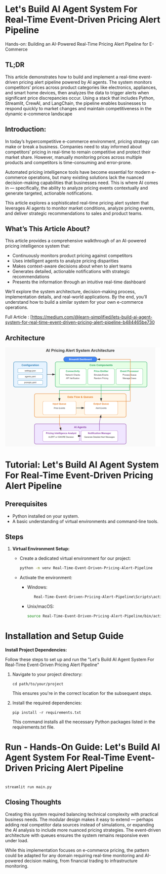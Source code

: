 # **Let's Build AI Agent System For Real-Time Event-Driven Pricing Alert Pipeline**

Hands-on: Building an AI-Powered Real-Time Pricing Alert Pipeline for E-Commerce

## TL;DR
This article demonstrates how to build and implement a real-time event-driven pricing alert pipeline powered by AI agents. The system monitors competitors’ prices across product categories like electronics, appliances, and smart home devices, then analyzes the data to trigger alerts when significant price discrepancies occur. Using a stack that includes Python, Streamlit, CrewAI, and LangChain, the pipeline enables businesses to respond quickly to market changes and maintain competitiveness in the dynamic e-commerce landscape

## Introduction:
In today’s hypercompetitive e-commerce environment, pricing strategy can make or break a business. Companies need to stay informed about competitors’ pricing in real-time to remain competitive and protect their market share. However, manually monitoring prices across multiple products and competitors is time-consuming and error-prone.

Automated pricing intelligence tools have become essential for modern e-commerce operations, but many existing solutions lack the nuanced decision-making capabilities that businesses need. This is where AI comes in — specifically, the ability to analyze pricing events contextually and generate targeted, actionable notifications.

This article explores a sophisticated real-time pricing alert system that leverages AI agents to monitor market conditions, analyze pricing events, and deliver strategic recommendations to sales and product teams.

## What’s This Article About?
This article provides a comprehensive walkthrough of an AI-powered pricing intelligence system that:

- Continuously monitors product pricing against competitors
- Uses intelligent agents to analyze pricing disparities
- Makes context-aware decisions about when to alert teams
- Generates detailed, actionable notifications with strategic recommendations
- Presents the information through an intuitive real-time dashboard

We’ll explore the system architecture, decision-making process, implementation details, and real-world applications. By the end, you’ll understand how to build a similar system for your own e-commerce operations.

Full Article : [https://medium.com/@learn-simplified/lets-build-ai-agent-system-for-real-time-event-driven-pricing-alert-pipeline-b484465be730


## Architecture

![Design Diagram](design_docs/design.png)


# Tutorial: Let's Build AI Agent System For Real-Time Event-Driven Pricing Alert Pipeline

## Prerequisites
- Python installed on your system.
- A basic understanding of virtual environments and command-line tools.

## Steps

1. **Virtual Environment Setup:**
   - Create a dedicated virtual environment for our project:
   
     ```bash
     python -m venv Real-Time-Event-Driven-Pricing-Alert-Pipeline
     ```
   - Activate the environment:
   
     - Windows:
       ```bash
          Real-Time-Event-Driven-Pricing-Alert-Pipeline\Scripts\activate        
       ```
     - Unix/macOS:
       ```bash
       source Real-Time-Event-Driven-Pricing-Alert-Pipeline/bin/activate
       ```
   

# Installation and Setup Guide

**Install Project Dependencies:**

Follow these steps to set up and run the  "Let's Build AI Agent System For Real-Time Event-Driven Pricing Alert Pipeline"

1. Navigate to your project directory:
   ```
   cd path/to/your/project
   ```
   This ensures you're in the correct location for the subsequent steps.

2. Install the required dependencies:
   ```
   pip install -r requirements.txt   
   ```
   This command installs all the necessary Python packages listed in the requirements.txt file.


# Run - Hands-On Guide: Let's Build AI Agent System For Real-Time Event-Driven Pricing Alert Pipeline
  
   ```

   streamlit run main.py
   
   ```
   
## Closing Thoughts

Creating this system required balancing technical complexity with practical business needs. The modular design makes it easy to extend — perhaps adding real competitor data sources instead of simulations, or expanding the AI analysis to include more nuanced pricing strategies. The event-driven architecture with queues ensures the system remains responsive even under load.

While this implementation focuses on e-commerce pricing, the pattern could be adapted for any domain requiring real-time monitoring and AI-powered decision making, from financial trading to infrastructure monitoring.